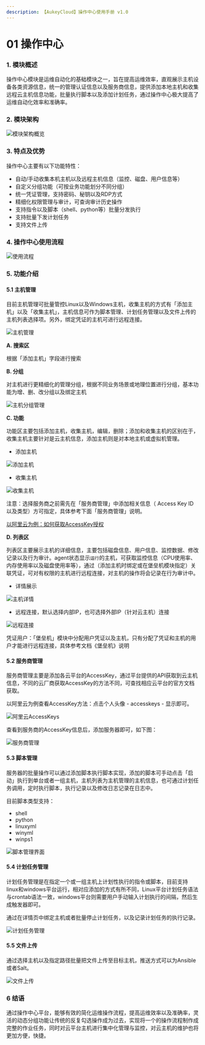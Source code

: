```yaml
---
description: 【AukeyCloud】操作中心使用手册 v1.0
---
```


# 01 操作中心

### **1. 模块概述**

操作中心模块是运维自动化的基础模块之一，旨在提高运维效率，直观展示主机设备各类资源信息，统一的管理认证信息以及服务商信息，提供添加本地主机和收集远程云主机信息功能，批量执行脚本以及添加计划任务，通过操作中心极大提高了运维自动化效率和准确率。

###  2. 模块架构 <a id="2-mo-kuai-jia-gou"></a>

![&#x6A21;&#x5757;&#x67B6;&#x6784;&#x6982;&#x89C8;](https://blobscdn.gitbook.com/v0/b/gitbook-28427.appspot.com/o/assets%2F-LVLxprI5lcqcXwrFU-B%2F-LVNOpaOB4ciZ1n-55FE%2F-LVNPDqCNfRuTWc2rsFU%2Fimage.png?alt=media&token=cbbdde2c-2578-48e1-9003-ee4bf49f34ec)

### 3. 特点及优势 <a id="3-te-dian-ji-you-shi"></a>

操作中心主要有以下功能特性：

* 自动/手动收集本机主机以及远程主机信息（监控、磁盘、用户信息等）
* 自定义分组功能（可按业务功能划分不同分组）
* 统一凭证管理，支持密码、秘钥以及RDP方式
* 精细化权限管理与审计，可查询审计历史操作
* 支持指令以及脚本（shell、python等）批量分发执行
* 支持批量下发计划任务
* 支持文件上传

### **4. 操作中心使用流程** <a id="4-cao-zuo-zhong-xin-shi-yong-liu-cheng"></a>

![&#x4F7F;&#x7528;&#x6D41;&#x7A0B;](https://blobscdn.gitbook.com/v0/b/gitbook-28427.appspot.com/o/assets%2F-LVLxprI5lcqcXwrFU-B%2F-LWA-H9Pt_oSMActbdWp%2F-LWA04z_1OWDXfNh3GgV%2F%E6%B5%81%E7%A8%8B%E5%9B%BE.png?alt=media&token=c59a3956-8590-49ec-a6fc-3286ce9e8fb4)

### 5. 功能介绍 <a id="5-gong-neng-jie-shao"></a>

#### 5.1 主机管理 <a id="51-zhu-ji-guan-li"></a>

目前主机管理可批量管控Linux以及Windows主机，收集主机的方式有「添加主机」以及「收集主机」，主机信息可作为脚本管理、计划任务管理以及文件上传的主机列表选择项。另外，绑定凭证的主机可进行远程连接。

![&#x4E3B;&#x673A;&#x7BA1;&#x7406;](https://blobscdn.gitbook.com/v0/b/gitbook-28427.appspot.com/o/assets%2F-LVLxprI5lcqcXwrFU-B%2F-LW9xdmhUekn-sXlVN62%2F-LW9yBpaZXyuyRu993IM%2F%E4%B8%BB%E6%9C%BA%E7%AE%A1%E7%90%86%E5%88%97%E8%A1%A8.png?alt=media&token=8bca7c2c-199a-405b-b2a7-a5c2e8dab42c)

**A. 搜索区**

根据「添加主机」字段进行搜索

**B. 分组**

对主机进行更精细化的管理分组，根据不同业务场景或地理位置进行分组，基本功能为增、删、改分组以及绑定主机

![&#x4E3B;&#x673A;&#x5206;&#x7EC4;&#x7BA1;&#x7406;](https://blobscdn.gitbook.com/v0/b/gitbook-28427.appspot.com/o/assets%2F-LVLxprI5lcqcXwrFU-B%2F-LW9kGvQk_brxJqZcuMu%2F-LW9koMPDg0a2sL8PuW2%2Fgroup.png?alt=media&token=930d4810-352d-4d4e-a28e-091a2ee792f4)

**C. 功能**

功能区主要包括添加主机，收集主机，编辑，删除；添加和收集主机的区别在于，收集主机主要针对是云主机信息，添加主机则是对本地主机或虚拟机管理。

* 添加主机

![&#x6DFB;&#x52A0;&#x4E3B;&#x673A;](https://blobscdn.gitbook.com/v0/b/gitbook-28427.appspot.com/o/assets%2F-LVLxprI5lcqcXwrFU-B%2F-LW9kGvQk_brxJqZcuMu%2F-LW9kr75LFB82raS0_LN%2Fadd.png?alt=media&token=8e40939f-3c9f-479d-8f54-8bfd8a23c837)

* 收集主机

![&#x6536;&#x96C6;&#x4E3B;&#x673A;](https://blobscdn.gitbook.com/v0/b/gitbook-28427.appspot.com/o/assets%2F-LVLxprI5lcqcXwrFU-B%2F-LW9xdmhUekn-sXlVN62%2F-LW9yQW2i383dfN_cotJ%2Fshouji.png?alt=media&token=53a7ba7d-71e3-4844-a233-3885ce0613ac)

注意：选择服务商之前需先在「服务商管理」中添加相关信息（ Access Key ID以及类型）方可指定，具体参考下面「服务商管理」说明。

​[以阿里云为例：如何获取AccessKey授权](https://help.aliyun.com/document_detail/28642.html?spm=5176.2020520153.0.0.789c415dXTvy6s)​

​**D. 列表区**

列表区主要展示主机的详细信息，主要包括磁盘信息、用户信息、监控数据、修改记录以及行为审计。agent状态显示`运行`的主机，可获取监控信息（CPU使用率、内存使用率以及磁盘使用率等），通过（添加主机时绑定或在堡垒机模块指定）关联凭证，可对有权限的主机进行远程连接，对主机的操作将会记录在行为审计中。

* 详情展示

![&#x4E3B;&#x673A;&#x8BE6;&#x60C5;](https://blobscdn.gitbook.com/v0/b/gitbook-28427.appspot.com/o/assets%2F-LVLxprI5lcqcXwrFU-B%2F-LW9xdmhUekn-sXlVN62%2F-LW9yWUd3U3dvW_1ge1w%2Flist.png?alt=media&token=3e41731f-1f82-4235-8868-c79995ee81f9)

* 远程连接，默认选择内部IP，也可选择外部IP（针对云主机）连接

![&#x8FDC;&#x7A0B;&#x8FDE;&#x63A5;](https://blobscdn.gitbook.com/v0/b/gitbook-28427.appspot.com/o/assets%2F-LVLxprI5lcqcXwrFU-B%2F-LW9xdmhUekn-sXlVN62%2F-LW9ya2ZIdlkAKWgtYfO%2Fremote.png?alt=media&token=15089b5a-50ce-4f33-beba-ee6979ea7aba)

凭证用户：「堡垒机」模块中分配用户凭证以及主机，只有分配了凭证和主机的用户才能进行远程连接，具体参考文档《堡垒机》说明

#### 5.2 服务商管理 <a id="52-fu-wu-shang-guan-li"></a>

服务商管理主要是添加各云平台的AccessKey，通过平台提供的API获取到云主机信息，不同的云厂商获取AccessKey的方法不同，可查找相应云平台的官方文档获取。

以阿里云为例查看AccessKey方法：点击个人头像 - accesskeys - 显示即可。

![&#x963F;&#x91CC;&#x4E91;AccessKeys](https://blobscdn.gitbook.com/v0/b/gitbook-28427.appspot.com/o/assets%2F-LVLxprI5lcqcXwrFU-B%2F-LW9xdmhUekn-sXlVN62%2F-LW9ygdTB3LyQT0pWxhi%2Faccesskey.png?alt=media&token=13a334ae-dd8b-4cba-bbdc-09fcab035381)

查看到服务商的AccessKey信息后，添加服务器即可，如下图：

![&#x670D;&#x52A1;&#x5546;&#x7BA1;&#x7406;](https://blobscdn.gitbook.com/v0/b/gitbook-28427.appspot.com/o/assets%2F-LVLxprI5lcqcXwrFU-B%2F-LW9xdmhUekn-sXlVN62%2F-LW9ymFFqO3ZGAfwydlA%2Flistgongyings.png?alt=media&token=db3927cf-7eca-475e-8463-f06e377baabf)

#### 5.3 脚本管理 <a id="53-jiao-ben-guan-li"></a>

服务器的批量操作可以通过添加脚本执行脚本实现，添加的脚本可手动点击「启动」执行到单台或者一组主机，主机列表为主机管理的主机信息，也可通过计划任务调用，定时执行脚本，执行记录以及修改日志记录在日志中。

目前脚本类型支持：

* shell
* python
* linuxyml
* winyml
* winps1

![&#x811A;&#x672C;&#x7BA1;&#x7406;&#x754C;&#x9762;](https://blobscdn.gitbook.com/v0/b/gitbook-28427.appspot.com/o/assets%2F-LVLxprI5lcqcXwrFU-B%2F-LW9xdmhUekn-sXlVN62%2F-LW9yz7qn5OF391mXx_X%2Fjiaoben.png?alt=media&token=3fb9e638-d245-44fe-a98c-2479fdde3f25)

#### 5.4 计划任务管理 <a id="54-ji-hua-ren-wu-guan-li"></a>

计划任务管理是在指定一个或一组主机上计划性执行的指令或脚本，目前支持linux和windows平台运行，相对应添加的方式有所不同，Linux平台计划任务语法与crontab语法一致，windows平台则需要用户手动输入计划执行的间隔，然后生成触发器即可。

通过在详情页中绑定主机或者批量停止计划任务，以及记录计划任务的执行记录。

![&#x8BA1;&#x5212;&#x4EFB;&#x52A1;&#x7BA1;&#x7406;](https://blobscdn.gitbook.com/v0/b/gitbook-28427.appspot.com/o/assets%2F-LVLxprI5lcqcXwrFU-B%2F-LWA09aT-u0qBNeiqwGV%2F-LWAbUoafOd8Ht0Ai0Au%2F%E8%AE%A1%E5%88%92%E4%BB%BB%E5%8A%A1%E7%AE%A1%E7%90%86.png?alt=media&token=e4cb1ac3-0c2b-4a05-8b73-e26a4f77b058)

#### 5.5 文件上传 <a id="55-wen-jian-shang-chuan"></a>

通过选择主机以及指定路径批量把文件上传至目标主机，推送方式可以为Ansible或者Salt。

![&#x6587;&#x4EF6;&#x4E0A;&#x4F20;](https://blobscdn.gitbook.com/v0/b/gitbook-28427.appspot.com/o/assets%2F-LVLxprI5lcqcXwrFU-B%2F-LWFgm-XWVMs5Ee1hblT%2F-LWFsB4Pcf9xXsNdLgl5%2F%E6%96%87%E4%BB%B6%E4%B8%8A%E4%BC%A0.png?alt=media&token=2ffcd775-d9da-4028-9ee0-d47c2b9fd7a9)

### 6 结语 <a id="6-jie-yu"></a>

通过操作中心平台，能够有效的简化运维操作流程，提高运维效率以及准确率，灵活的动态分组功能让传统的反复勾选操作成为过去，实现将一个的操作流程制作成完整的作业任务，同时对云平台主机进行集中化管理与监控，对云主机的维护也将更加方便，快捷。  


